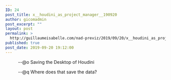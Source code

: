 ```yaml
---
ID: 24
post_title: x__houdini_as_project_manager__190920
author: gicomadmin
post_excerpt: ""
layout: post
permalink: >
  http://guillaumeisabelle.com/nad-previz/2019/09/20/x__houdini_as_project_manager__190920/
published: true
post_date: 2019-09-20 19:12:00
---
```

<!-- wp:image {"id":25} -->
<figure class="wp-block-image"><img src="http://guillaumeisabelle.com/nad-previz/wp-content/uploads/sites/19/2019/09/image-3.png" alt="" class="wp-image-25"/><figcaption>--@o Saving the Desktop of Houdini</figcaption></figure>
<!-- /wp:image -->

<!-- wp:image {"id":27} -->
<figure class="wp-block-image"><img src="http://guillaumeisabelle.com/nad-previz/wp-content/uploads/sites/19/2019/09/image-4-1024x235.png" alt="" class="wp-image-27"/><figcaption>--@q Where does that save the data?</figcaption></figure>
<!-- /wp:image -->